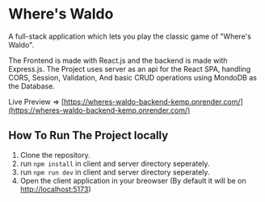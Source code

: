 # Where's Waldo

A full-stack application which lets you play the classic game of "Where's Waldo".

The Frontend is made with React.js and the backend is made with Express.js. The Project uses server as an api for the React SPA, handling CORS, Session, Validation, And basic CRUD operations using MondoDB as the Database.

Live Preview => [https://wheres-waldo-backend-kemp.onrender.com/](https://wheres-waldo-backend-kemp.onrender.com/)

## How To Run The Project locally

1. Clone the repository.
2. run `npm install` in client and server directory seperately.
3. run `npm run dev` in client and server directory seperately.
4. Open the client application in your breowser (By default it will be on [http://localhost:5173](http://localhost:5173))
